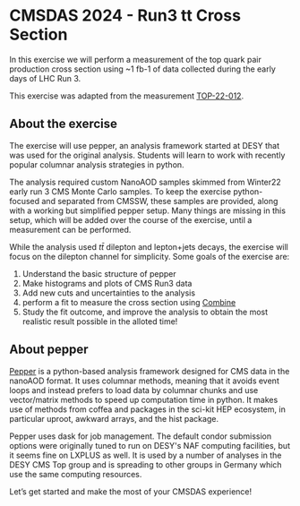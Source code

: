 # CMSDAS 2024 - Run3 tt Cross Section

In this exercise we will perform a measurement of the top quark pair production cross section using ~1 fb-1 of data collected during the early days of LHC Run 3.

This exercise was adapted from the measurement [TOP-22-012](https://cds.cern.ch/record/2852881).

## About the exercise

The exercise will use pepper, an analysis framework started at DESY that was used for the original analysis. Students will learn to work with recently popular columnar analysis strategies in python.

The analysis required custom NanoAOD samples skimmed from Winter22 early run 3 CMS Monte Carlo samples. To keep the exercise python-focused and separated from CMSSW, these samples are provided, along with a working but simplified pepper setup. Many things are missing in this setup, which will be added over the course of the exercise, until a measurement can be performed.

While the analysis used $t\bar{t}$ dilepton and lepton+jets decays, the exercise will focus on the dilepton channel for simplicity. Some goals of the exercise are:

1. Understand the basic structure of pepper
2. Make histograms and plots of CMS Run3 data
3. Add new cuts and uncertainties to the analysis
4. perform a fit to measure the cross section using [Combine](https://cms-analysis.github.io/HiggsAnalysis-CombinedLimit/)
5. Study the fit outcome, and improve the analysis to obtain the most realistic result possible in the alloted time!

## About pepper

[Pepper](https://gitlab.cern.ch/pepper/pepper) is a python-based analysis framework designed for CMS data in the nanoAOD format. It uses columnar methods, meaning that it avoids event loops and instead prefers to load data by columnar chunks and use vector/matrix methods to speed up computation time in python. It makes use of methods from coffea and packages in the sci-kit HEP ecosystem, in particular uproot, awkward arrays, and the hist package.

Pepper uses dask for job management. The default condor submission options were originally tuned to run on DESY's NAF computing facilities, but it seems fine on LXPLUS as well. It is used by a number of analyses in the DESY CMS Top group and is spreading to other groups in Germany which use the same computing resources.

Let’s get started and make the most of your CMSDAS experience!
